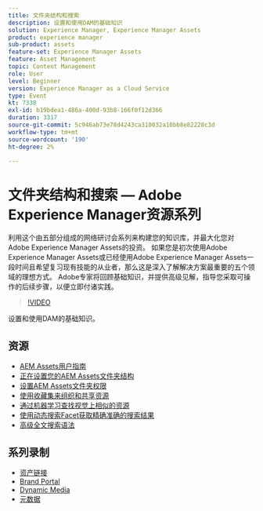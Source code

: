 ```yaml
---
title: 文件夹结构和搜索
description: 设置和使用DAM的基础知识
solution: Experience Manager, Experience Manager Assets
product: experience manager
sub-product: assets
feature-set: Experience Manager Assets
feature: Asset Management
topic: Content Management
role: User
level: Beginner
version: Experience Manager as a Cloud Service
type: Event
kt: 7338
exl-id: b19bdea1-486a-400d-93b8-166f0f12d366
duration: 3317
source-git-commit: 5c946ab73e78d4243ca310032a10bb8e82228c3d
workflow-type: tm+mt
source-wordcount: '190'
ht-degree: 2%

---
```


# 文件夹结构和搜索 — Adobe Experience Manager资源系列

利用这个由五部分组成的网络研讨会系列来构建您的知识库，并最大化您对Adobe Experience Manager Assets的投资。 如果您是初次使用Adobe Experience Manager Assets或已经使用Adobe Experience Manager Assets一段时间且希望复习现有技能的从业者，那么这是深入了解解决方案最重要的五个领域的理想方式。 Adobe专家将回顾基础知识，并提供高级见解，指导您采取可操作的后续步骤，以便立即付诸实践。

>[!VIDEO](https://video.tv.adobe.com/v/332135/?quality=12&learn=on&hidetitle=true)

设置和使用DAM的基础知识。

## 资源

* [AEM Assets用户指南](https://experienceleague.adobe.com/docs/experience-manager-65/assets/home.html?lang=zh-Hans)
* [正在设置您的AEM Assets文件夹结构](https://experienceleague.adobe.com/docs/experience-manager-learn/assets/configuring/baseline-folders.html?lang=zh-Hans)
* [设置AEM Assets文件夹权限](https://experienceleague.adobe.com/docs/experience-manager-learn/assets/configuring/baseline-permissions.html?lang=zh-Hans)
* [使用收藏集来组织和共享资源](https://experienceleague.adobe.com/docs/experience-manager-learn/assets/search-and-discovery/collections.html?lang=zh-Hans)
* [通过机器学习查找视觉上相似的资源](https://experienceleague.adobe.com/docs/experience-manager-learn/assets/search-and-discovery/search.html?lang=zh-Hans)
* [使用动态搜索Facet获取精确准确的搜索结果](https://experienceleague.adobe.com/docs/experience-manager-learn/assets/search-and-discovery/search.html?lang=zh-Hans)
* [高级全文搜索语法](https://experienceleague.adobe.com/docs/experience-manager-64/assets/using/gql-search.html?lang=zh-Hans#using)

## 系列录制

* [资产链接](asset-link.md)
* [Brand Portal](brand-portal.md)
* [Dynamic Media](dynamic-media.md)
* [元数据](metadata.md)
